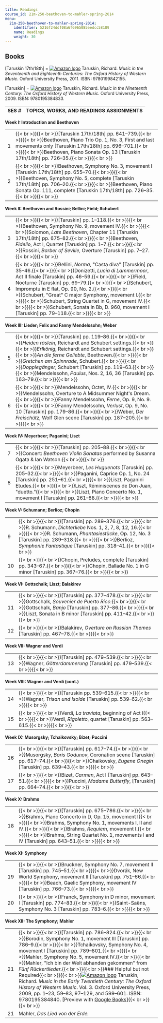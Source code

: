 ```yaml
---
title: Readings
course_id: 21m-250-beethoven-to-mahler-spring-2014
menu:
  21m-250-beethoven-to-mahler-spring-2014:
    identifier: 5216f24ddf08a6f6965085eedcc58189
    name: Readings
    weight: 30
---
```

Books
-----

\[Taruskin 17th/18th\] = [![Amazon logo](/images/a_logo_17.gif)](http://www.amazon.com/exec/obidos/ASIN/0199842159/ref=nosim/mitopencourse-20) Taruskin, Richard. _Music in the Seventeenth and Eighteenth Centuries: The Oxford History of Western Music_. Oxford University Press, 2011. ISBN: 9780199842155.

\[Taruskin\] = [![Amazon logo](/images/a_logo_17.gif)](http://www.amazon.com/exec/obidos/ASIN/0195384830/ref=nosim/mitopencourse-20) Taruskin, Richard. _Music in the Nineteenth Century: The Oxford History of Western Music._ Oxford University Press, 2009. ISBN: 9780195384833.

| SES # | TOPICS, WORKS, AND READINGS ASSIGNMENTS |
| --- | --- |

**Week I: Introduction and Beethoven**

| | |
| --- | --- |
| 1 | {{< br >}}{{< br >}}\[Taruskin 17th/18th\] pp. 641–739.{{< br >}}{{< br >}}Beethoven, Piano Trio Op. 1, No. 3, First and last movements only \[Taruskin 17th/18th\] pp. 696–701.{{< br >}}{{< br >}}Beethoven, Piano Sonata Op. 13 \[Taruskin 17th/18th\] pp. 726–35.{{< br >}}{{< br >}} |
| 2 | {{< br >}}{{< br >}}Beethoven, Symphony No. 3, movement I \[Taruskin 17th/18th\] pp. 655–70.{{< br >}}{{< br >}}Beethoven, Symphony No. 5, complete \[Taruskin 17th/18th\] pp. 706–20.{{< br >}}{{< br >}}Beethoven, Piano Sonata Op. 111, complete \[Taruskin 17th/18th\] pp. 726–35.{{< br >}}{{< br >}} |

**Week II: Beethoven and Rossini; Bellini; Field; Schubert**

| | |
| --- | --- |
| 3 | {{< br >}}{{< br >}}\[Taruskin\] pp. 1–118.{{< br >}}{{< br >}}Beethoven, Symphony No. 9, movement IV.{{< br >}}{{< br >}}Solomon, _Late Beethoven_, Chapter 11 \[Taruskin 17th/18th\] pp. 675–82.{{< br >}}{{< br >}}Beethoven, _Fidelio_, Act I, Quartet \[Taruskin\] pp. 1–7.{{< br >}}{{< br >}}Rossini, _Barber of Seville_, Overture \[Taruskin\] pp. 7–27.{{< br >}}{{< br >}} |
| 4 | {{< br >}}{{< br >}}Bellini, _Norma_, "Casta diva" \[Taruskin\] pp. 35–46.{{< br >}}{{< br >}}Donizetti, _Lucia di Lammermoor_, Act II finale \[Taruskin\] pp. 46–59.{{< br >}}{{< br >}}Field, Nocturne \[Taruskin\] pp. 69–79.{{< br >}}{{< br >}}Schubert, Impromptu in E flat, Op. 90, No. 2.{{< br >}}{{< br >}}Schubert, "Great" C major Symphony, movement I.{{< br >}}{{< br >}}Schubert, String Quartet in G, movement IV.{{< br >}}{{< br >}}Schubert, Sonata in Bb, D. 960, movement I \[Taruskin\] pp. 79–118.{{< br >}}{{< br >}} |

****Week** III: Lieder; Felix and Fanny Mendelssohn; Weber**

| | |
| --- | --- |
| 5 | {{< br >}}{{< br >}}\[Taruskin\] pp. 119–86.{{< br >}}{{< br >}}_Heiden röslein_, Reichardt and Schubert settings.{{< br >}}{{< br >}}_Erlkönig_, Reichardt and Schubert settings.{{< br >}}{{< br >}}_An die ferne Geliebte_, Beethoven.{{< br >}}{{< br >}}_Gretchen am Spinnrade_, Schubert.{{< br >}}{{< br >}}_Dopplegänger_, Schubert \[Taruskin\] pp. 119–63.{{< br >}}{{< br >}}Mendelssohn, _Paulus_, Nos. 2, 16, 36 \[Taruskin\] pp. 163–79.{{< br >}}{{< br >}} |
| 6 | {{< br >}}{{< br >}}Mendelssohn, Octet, IV.{{< br >}}{{< br >}}Mendelssohn, Overture to A Midsummer Night's Dream.{{< br >}}{{< br >}}Fanny Mendelssohn, _Ferne_, Op. 9, No. 9.{{< br >}}{{< br >}}Fanny Mendelssohn, _Verlust_, Op. 9, No. 10 \[Taruskin\] pp. 179–86.{{< br >}}{{< br >}}Weber, _Der Freischütz_, Wolf Glen scene \[Taruskin\] pp. 187–205.{{< br >}}{{< br >}} |

****Week** IV: Meyerbeer; Paganini; Liszt**

| | |
| --- | --- |
| 7 | {{< br >}}{{< br >}}\[Taruskin\] pp. 205–88.{{< br >}}{{< br >}}Concert: _Beethoven Violin Sonatas_ performed by Susanna Ogata & Ian Watson.{{< br >}}{{< br >}} |
| 8 | {{< br >}}{{< br >}}Meyerbeer, _Les Huguenots_ \[Taruskin\] pp. 205–32.{{< br >}}{{< br >}}Paganini, Caprice Op. 1, No. 24 \[Taruskin\] pp. 251–61.{{< br >}}{{< br >}}Liszt, Paganini Etudes.{{< br >}}{{< br >}}Liszt, Réminiscenes de Don Juan, "duetto."{{< br >}}{{< br >}}Liszt, Piano Concerto No. 1, movement I \[Taruskin\] pp. 261–88.{{< br >}}{{< br >}} |

****Week** V: Schumann; Berlioz; Chopin**

| | |
| --- | --- |
| 9 | {{< br >}}{{< br >}}\[Taruskin\] pp. 289–376.{{< br >}}{{< br >}}R. Schumann, _Dichterliebe_ Nos. 1, 2, 7, 8, 12, 16.{{< br >}}{{< br >}}R. Schumann, _Phantasiestücke_, Op. 12, No. 3 \[Taruskin\] pp. 289–318.{{< br >}}{{< br >}}Berlioz, _Symphonie Fantastique_ \[Taruskin\] pp. 318–41.{{< br >}}{{< br >}} |
| 10 | {{< br >}}{{< br >}}Chopin, Preludes, complete \[Taruskin\] pp. 343–67.{{< br >}}{{< br >}}Chopin, Ballade No. 1 in G minor \[Taruskin\] pp. 367–76.{{< br >}}{{< br >}} |

****Week** VI: Gottschalk; Liszt; Balakirev**

| | |
| --- | --- |
| 11 | {{< br >}}{{< br >}}\[Taruskin\] pp. 377–478.{{< br >}}{{< br >}}Gottschalk, _Souvenier de Puerto Rico._{{< br >}}{{< br >}}Gottschalk, _Banjo_ \[Taruskin\] pp. 377–86.{{< br >}}{{< br >}}Liszt, Sonata in B minor \[Taruskin\] pp. 411–42.{{< br >}}{{< br >}} |
| 12 | {{< br >}}{{< br >}}Balakirev, _Overture on Russian Themes_ \[Taruskin\] pp. 467–78.{{< br >}}{{< br >}} |

****Week** VII: Wagner and Verdi**

| | |
| --- | --- |
| 13 | {{< br >}}{{< br >}}\[Taruskin\] pp. 479–539.{{< br >}}{{< br >}}Wagner, _Götterdammerung_ \[Taruskin\] pp. 479–539.{{< br >}}{{< br >}} |

****Week** VIII: Wagner and Verdi (cont.)**

| | |
| --- | --- |
| 14 | {{< br >}}{{< br >}}\[Taruskin pp. 539–615.{{< br >}}{{< br >}}Wagner, _Trisan und Isolde_ \[Taruskin\] pp. 539–62.{{< br >}}{{< br >}} |
| 15 | {{< br >}}{{< br >}}Verdi, _La traviata_, beginning of Act I{{< br >}}{{< br >}}Verdi, _Rigoletto_, quartet \[Taruskin\] pp. 563–615.{{< br >}}{{< br >}} |

****Week** IX: Musorgsky; Tchaikovsky; Bizet; Puccini**

| | |
| --- | --- |
| 16 | {{< br >}}{{< br >}}\[Taruskin\] pp. 617–74.{{< br >}}{{< br >}}Musorgsky, _Boris Godunov_, Coronation scene \[Taruskin\] pp. 617–74.{{< br >}}{{< br >}}Chaikovsky, _Eugene Onegin_ \[Taruskin\] pp. 639–43.{{< br >}}{{< br >}} |
| 17 | {{< br >}}{{< br >}}Bizet, _Carmen_, Act I \[Taruskin\] pp. 643–51.{{< br >}}{{< br >}}Puccini, _Madame Butterfly_, \[Taruskin\] pp. 664–74.{{< br >}}{{< br >}} |

****Week** X: Brahms**

| | |
| --- | --- |
| 18 | {{< br >}}{{< br >}}\[Taruskin\] pp. 675–786.{{< br >}}{{< br >}}Brahms, Piano Concerto in D, Op. 15, movement I{{< br >}}{{< br >}}Brahms, Symphony No. 1, movements I, II and IV.{{< br >}}{{< br >}}Brahms, _Requiem_, movement I.{{< br >}}{{< br >}}Brahms, String Quartet No. 1, movements I and IV \[Taruskin\] pp. 643–51.{{< br >}}{{< br >}} |

****Week** XI: Symphony**

| | |
| --- | --- |
| 19 | {{< br >}}{{< br >}}Bruckner, Symphony No. 7, movement II \[Taruskin\] pp. 745–51.{{< br >}}{{< br >}}Dvorák, New World Symphony, movement II \[Taruskin\] pp. 751–66.{{< br >}}{{< br >}}Beach, Gaelic Symphony, movement IV \[Taruskin\] pp. 766–73.{{< br >}}{{< br >}} |
| 20 | {{< br >}}{{< br >}}Franck, Symphony in D minor, movement I \[Taruskin\] pp. 774–83.{{< br >}}{{< br >}}Saint-Saëns, Symphony No. 3 \[Taruskin\] pp. 783–6.{{< br >}}{{< br >}} |

****Week** XII: The Symphony; Mahler**

| | |
| --- | --- |
| 21 | {{< br >}}{{< br >}}\[Taruskin\] pp. 786–824.{{< br >}}{{< br >}}Borodin, Symphony No. 1, movement III \[Taruskin\] pp. 786–9.{{< br >}}{{< br >}}Tchaikovsky, Symphony No. 4, movement I \[Taruskin\] pp. 789–801.{{< br >}}{{< br >}}Mahler, Symphony No. 5, movement IV.{{< br >}}{{< br >}}Mahler, "Ich bin der Welt abhanden gekommen" from _Fünf Rückertlieder._{{< br >}}{{< br >}}### Helpful but not Required{{< br >}}{{< br >}}[![Amazon logo](/images/a_logo_17.gif)](http://www.amazon.com/exec/obidos/ASIN/0195384849/ref=nosim/mitopencourse-20) Taruskin, Richard. _Music in the Early Twentieth Century: The Oxford History of Western Music_. Vol. 3. Oxford University Press, 2009, pp. 1–23, 59–83, 97–129, and 599–601. ISBN: 9780195384840. \[Preview with [Google Books](http://books.google.com/books?id=JANUr3mG3kAC&pg=PA1#v=onepage)\]{{< br >}}{{< br >}} |
| 21 | Mahler, _Das Lied von der Erde._